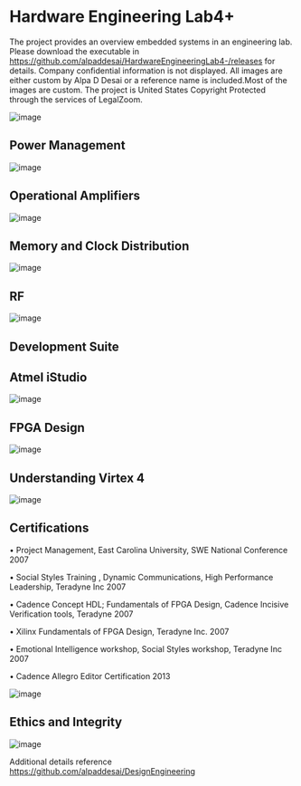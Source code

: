 # Hardware Engineering Lab4+

The project provides an overview embedded systems in an engineering lab. Please download the executable in https://github.com/alpaddesai/HardwareEngineeringLab4-/releases for details. 
Company confidential information is not displayed. All images are either custom by Alpa D Desai or a reference name is included.Most of the images are custom. The project is United States Copyright Protected through the services of LegalZoom.

![image](MainWindow.png)

## Power Management
![image](PowerManagement.png)

## Operational Amplifiers
![image](OpAmplifiers.png)

## Memory and Clock Distribution
![image](ClkDistribution.png)

## RF 
![image](WirelessRFImage.png)

## Development Suite
## Atmel iStudio 
![image](DevelopmentSuiteTool.png)

## FPGA Design 
![image](FPGADesign.png)

## Understanding Virtex 4
![image](FPGAUnderstanding.png)

## Certifications
•	Project Management, East Carolina University, SWE National Conference 2007

•	Social Styles Training , Dynamic Communications, High Performance Leadership, Teradyne Inc 2007

•	Cadence Concept HDL; Fundamentals of FPGA Design, Cadence Incisive Verification tools, Teradyne 2007

•  Xilinx Fundamentals of FPGA Design, Teradyne Inc.                   		          2007

•	Emotional Intelligence workshop, Social Styles workshop, Teradyne Inc             2007

• Cadence Allegro Editor Certification                                              2013

![image](USCopyrightCertificate.png)

## Ethics and Integrity
![image](EthicsandExcellence.png)

Additional details reference https://github.com/alpaddesai/DesignEngineering
